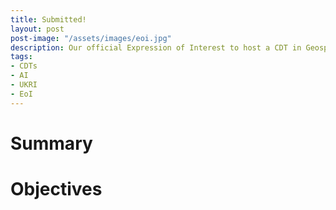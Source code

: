 ```yaml
---
title: Submitted!
layout: post
post-image: "/assets/images/eoi.jpg"
description: Our official Expression of Interest to host a CDT in Geospatial AI has been submitted.
tags:
- CDTs
- AI
- UKRI
- EoI
---
```


# Summary


# Objectives
